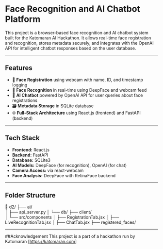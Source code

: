 # Face Recognition and AI Chatbot Platform

This project is a browser-based face recognition and AI chatbot system built for the Katomaran AI Hackathon. It allows real-time face registration and recognition, stores metadata securely, and integrates with the OpenAI API for intelligent chatbot responses based on the user database.

---

## Features

- 📸 **Face Registration** using webcam with name, ID, and timestamp logging  
- 🎯 **Face Recognition** in real-time using DeepFace and webcam feed  
- 🧠 **AI Chatbot** powered by OpenAI API for user queries about face registrations  
- 🗃️ **Metadata Storage** in SQLite database  
- 🌐 **Full-Stack Architecture** using React.js (frontend) and FastAPI (backend)  

---

## Tech Stack

- **Frontend:** React.js  
- **Backend:** FastAPI  
- **Database:** SQLite3  
- **AI Models:** DeepFace (for recognition), OpenAI (for chat)  
- **Camera Access:** via react-webcam  
- **Face Analysis:** DeepFace with RetinaFace backend  

---

## Folder Structure

📁 d2/
├── ai/               
│   ├── api_server.py
│   └── db/
├── client/           
│   └── src/components
│       ├── RegistrationTab.jsx
│       ├── LiveRecognitionTab.jsx
│       ├── ChatTab.jsx
├── registered_faces/ 

---

##Acknowledgement
This project is a part of a hackathon run by Katomaran [https://katomaran.com]
